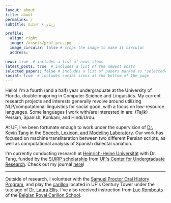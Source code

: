 ```yaml
---
layout: about
title: about
permalink: /
subtitle: ರಯಾನ್ • ریان

profile:
  align: right
  image: /assets/prof_pic.jpg
  image_circular: false # crops the image to make it circular
  address:

news: true  # includes a list of news items
latest_posts: true  # includes a list of the newest posts
selected_papers: false # includes a list of papers marked as "selected={true}"
social: true  # includes social icons at the bottom of the page
---
```


Hello! I'm a fourth (and a half) year undergraduate at the University of Florida, double-majoring in Computer Science and Linguistics. My current research projects and interests generally revolve around utilizing NLP/computational linguistics for social good, with a focus on low-resource languages. Some languages I work with/are interested in are: (Tajik) Persian, Spanish, Konkani, and Hindi/Urdu.

At UF, I've been fortunate enough to work under the supervision of [Dr. Kevin Tang](https://kevintang.org/) in the [Speech, Lexicon, and Modeling Laboratory](https://slam.phil.hhu.de/). Our work has focused on machine transliteration between two different Persian scripts, as well as computational analysis of Spanish dialectal variation.

I'm currently conducting research at [Heinrich-Heine
Universität](https://slam.phil.hhu.de/) with Dr. Tang, funded by the [SUIRP scholarship](https://cur.aa.ufl.edu/suirp/) from [UF's Center for Undergraduate Research](https://cur.aa.ufl.edu/). Check out my journal [here](SUIRP.md)!

---

Outside of research, I volunteer with the [Samuel Proctor Oral History Program](https://oral.history.ufl.edu/), and play the [carillon](https://arts.ufl.edu/sites/carillon-studio/welcome/) located in UF's Century Tower under the tutelage of [Dr. Laura Ellis](https://arts.ufl.edu/sites/carillon-studio/welcome/). I've also received instruction from [Luc Rombouts](https://beiaardschool.mechelen.be/about-us/luc-rombouts) of the [Belgian Royal Carillon School](https://beiaardschool.mechelen.be/en).
